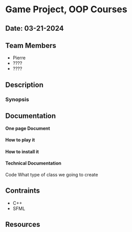 # Game Project, OOP Courses

## Date: 03-21-2024

## Team Members

- Pierre
- ????
- ????

## Description

### Synopsis


## Documentation
**One page Document**

#### How to play it

#### How to install it

#### Technical Documentation
Code
What type of class we going to create


## Contraints
- C++
- SFML

## Resources
